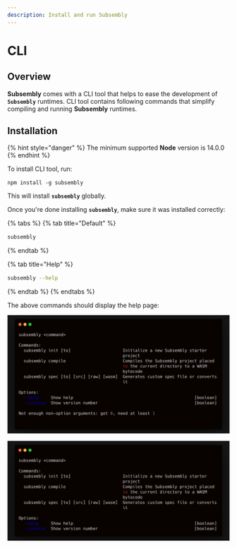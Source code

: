 ```yaml
---
description: Install and run Subsembly
---
```


# CLI

## Overview

**Subsembly** comes with a CLI tool that helps to ease the development of **`Subsembly`** runtimes. CLI tool contains following commands that simplify compiling and running **Subsembly** runtimes.

## Installation

{% hint style="danger" %}
The minimum supported **Node** version is 14.0.0
{% endhint %}

To install CLI tool, run:

```
npm install -g subsembly
```

This will install **`subsembly`** globally.

Once you're done installing **`subsembly`**, make sure it was installed correctly:

{% tabs %}
{% tab title="Default" %}
```bash
subsembly
```
{% endtab %}

{% tab title="Help" %}
```bash
subsembly --help
```
{% endtab %}
{% endtabs %}

The above commands should display the help page:

![Picture 1. Default page](../../.gitbook/assets/image%20%286%29.png)

![Picture 2. Help page](../../.gitbook/assets/image%20%281%29.png)

